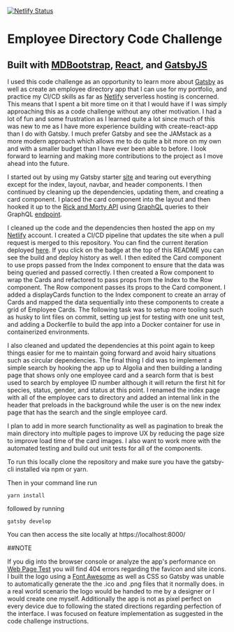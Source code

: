 [![Netlify Status](https://api.netlify.com/api/v1/badges/11e6687f-a8a2-45cd-9591-79439a0e231a/deploy-status)](https://app.netlify.com/sites/gatsbyemployeedirectory/deploys)

# Employee Directory Code Challenge

## Built with [MDBootstrap](https://mdbootstrap.com/react/), [React](https://reactjs.org/), and [GatsbyJS](https://gatsbyjs.org)

I used this code challenge as an opportunity to learn more about [Gatsby](https://gatsbyjs.org/) as well as create an employee directory app that I can use for my portfolio, and practice my CI/CD skills as far as [Netlify](https://netlify.com) serverless hosting is concerned. This means that I spent a bit more time on it that I would have if I was simply approaching this as a code challenge without any other motivation. I had a lot of fun and some frustration as I learned quite a lot since much of this was new to me as I have more experience building with create-react-app than I do with Gatsby. I much prefer Gatsby and see the JAMstack as a more modern approach which allows me to do quite a bit more on my own and with a smaller budget than I have ever been able to before. I look forward to learning and making more contributions to the project as I move ahead into the future.

I started out by using my Gatsby starter [site](https://www.gatsbyjs.org/starters/jjcav84/mdbreact-gatsby-starter/) and tearing out everything except for the index, layout, navbar, and header components. I then continued by cleaning up the dependencies, updating them, and creating a card component. I placed the card component into the layout and then hooked it up to the [Rick and Morty API](https://rickandmortyapi) using [GraphQL](https://graphql.org/) queries to their GraphQL [endpoint](https://rickandmorthapi/graphql/).

I cleaned up the code and the dependencies then hosted the app on my [Netlify](https://netlify.com) account. I created a CI/CD pipeline that updates the site when a pull request is merged to this repository. You can find the current iteration deployed [here](https://gatsbyemployeedirectory.netlify.com). If you click on the badge at the top of this README you can see the build and deploy history as well. I then edited the Card component to use props passed from the Index component to ensure that the data was being queried and passed correctly. I then created a Row component to wrap the Cards and refactored to pass props from the Index to the Row component. The Row component passes its props to the Card component. I added a displayCards function to the Index component to create an array of Cards and mapped the data sequentially into these components to create a grid of Employee Cards. The following task was to setup more tooling such as husky to lint files on commit, setting up jest for testing with one unit test, and adding a Dockerfile to build the app into a Docker container for use in containerized environments. 

I also cleaned and updated the dependencies at this point again to keep things easier for me to maintain going forward and avoid hairy situations such as circular dependencies. The final thing I did was to implement a simple search by hooking the app up to Algolia and then building a landing page that shows only one employee card and a search form that is best used to search by employee ID number although it will return the first hit for species, status, gender, and status at this point. I renamed the index page with all of the employee cars to directory and added an internal link in the header that preloads in the background while the user is on the new index page that has the search and the single employee card. 

I plan to add in more search functionality as well as pagination to break the main directory into multiple pages to improve UX by reducing the page size to improve load time of the card images. I also want to work more with the automated testing and build out unit tests for all of the components.

To run this locally clone the repository and make sure you have the gatsby-cli installed via npm or yarn.

Then in your command line run

`yarn install`

followed by running

`gatsby develop`

You can then access the site locally at https://localhost:8000/

##NOTE

If you dig into the browser console or analyze the app's performance on [Web Page Test](https://webpagetest.org/) you will find 404 errors regarding the favicon and site icons. I built the logo using a [Font Awesome](https://fontawesome.com/) as well as CSS so Gatsby was unable to automatically generate the the .ico and .png files that it normally does. in a real world scenario the logo would be handed to me by a designer or I would create one myself. Additionally the app is not as pixel perfect on every device due to following the stated directions regarding perfection of the interface. I was focused on feature implementation as suggested in the code challenge instructions.
